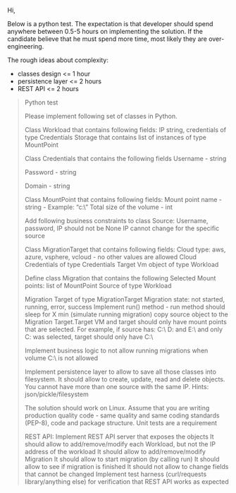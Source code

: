 Hi,

Below is a python test. The expectation is that developer should spend anywhere between 0.5-5 hours on implementing the solution. 
If the candidate believe that he must spend more time, most likely they are over-engineering.

The rough ideas about complexity:
- classes design  <= 1 hour
- persistence layer <= 2 hours
- REST API <= 2 hours


> Python test
>
> Please implement following set of classes in Python.
>
> Class Workload that contains following fields:
> IP string, credentials of type Credentials
> Storage that contains list of instances of type MountPoint
>
> Class Credentials that contains the following fields
> Username - string
>
> Password - string
>
> Domain - string
>
> Class MountPoint that contains following fields:
> Mount point name - string - Example: “c:\”
> Total size of the volume - int
>
> Add following business constraints to class Source:
> Username, password, IP should not be None
> IP cannot change for the specific source
>
> Class MigrationTarget that contains following fields:
> Cloud type: aws, azure, vsphere, vcloud - no other values are allowed
> Cloud Credentials of type Credentials
> Target Vm object of type Workload
>
> Define class Migration that contains the following
> Selected Mount points: list of MountPoint
> Source of type Workload
>
> Migration Target of type MigrationTarget
> Migration state: not started, running, error, success
> Implement run() method - run method should sleep for X min (simulate running migration) copy source object to the Migration Target.Target VM  and target should only have mount points that are selected. For example, if source has: C:\ D: and E:\ and only C: was selected, target should only have C:\
>
> Implement business logic to not allow running migrations when volume C:\ is not allowed
>
> Implement persistence layer to allow to save all those classes into filesystem. It should allow to create, update, read and delete objects. You cannot have more than one source with the same IP.  Hints: json/pickle/filesystem
>
>
> The solution should work on Linux. Assume that you are writing production quality code - same quality and same coding standards (PEP-8),  code and package structure. Unit tests are a requirement
>
> REST API:
> Implement REST API server that exposes the objects
> It should allow to add/remove/modify each Workload, but not the IP address of the workload
> It should allow to add/remove/modify Migration
> It should allow to start migration (by calling run)
> It should allow to see if migration is finished
> It should not allow to change fields that cannot be changed
> Implement test harness (curl/requests library/anything else) for verification that REST API works as expected